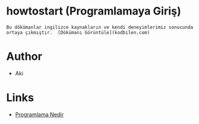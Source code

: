 # howtostart (Programlamaya Giriş)
    Bu dökümanlar ingilizce kaynakların ve kendi deneyimlerimiz sonucunda
    ortaya çıkmıştır.  [Dökümanı Görüntüle](kodbilen.com)

# Author
- Aki

# Links
- [Programlama Nedir](Example.com/what)